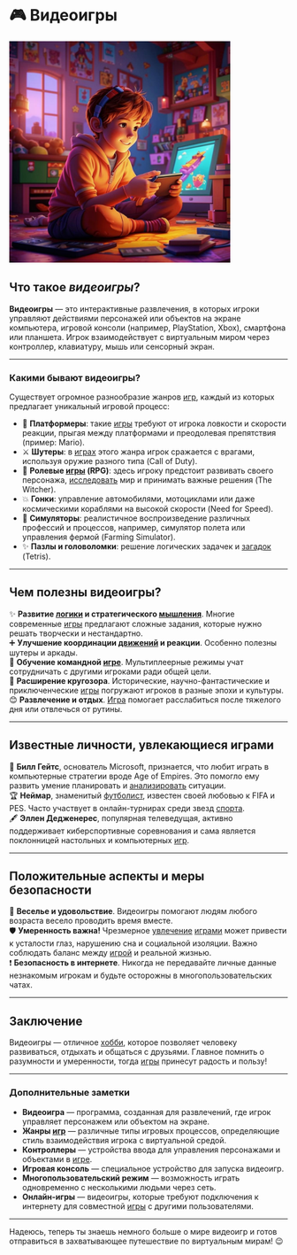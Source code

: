 # **🎮 Видеоигры**

<img src="../../../../WORK/entertainment/hobbies/джэпэги/видеоигры.jpeg" width="400" height="400" />

## Что такое *видеоигры*?

**Видеоигры** — это интерактивные развлечения, в которых игроки управляют действиями персонажей или объектов на экране компьютера, игровой консоли (например, PlayStation, Xbox), смартфона или планшета. Игрок взаимодействует с виртуальным миром через контроллер, клавиатуру, мышь или сенсорный экран.

---

### Какими бывают видеоигры?

Существует огромное разнообразие жанров [игр](настольные_игры.md), каждый из которых предлагает уникальный игровой процесс:

- 🏰 **Платформеры**: такие [игры](настольные_игры.md) требуют от игрока ловкости и скорости реакции, прыгая между платформами и преодолевая препятствия (пример: Mario).
- ⚔️ **Шутеры**: в [играх](настольные_игры.md) этого жанра игрок сражается с врагами, используя оружие разного типа (Call of Duty).
- 🌟 **Ролевые [игры](настольные_игры.md) (RPG)**: здесь игроку предстоит развивать своего персонажа, [исследовать](интеллектуальные.md) мир и принимать важные решения (The Witcher).
- 💥 **Гонки**: управление автомобилями, мотоциклами или даже космическими кораблями на высокой скорости (Need for Speed).
- 🧹 **Симуляторы**: реалистичное воспроизведение различных профессий и процессов, например, симулятор полета или управления фермой (Farming Simulator).
- ✨ **Пазлы и головоломки**: решение логических задачек и [загадок](интеллектуальны.md) (Tetris).

---

## Чем полезны видеоигры?

✨ **Развитие [логики](интеллектуальные.md) и стратегического [мышления](интеллектуальные.md)**. Многие современные [игры](настольные_игры.md) предлагают сложные задания, которые нужно решать творчески и нестандартно.  
➕ **Улучшение координации [движений](активные.md) и реакции**. Особенно полезны шутеры и аркады.  
🤝 **Обучение командной [игре](настольные_игры.md)**. Мультиплеерные режимы учат сотрудничать с другими игроками ради общей цели.  
🦾 **Расширение кругозора**. Исторические, научно-фантастические и приключенческие [игры](настольные_игры.md) погружают игроков в разные эпохи и культуры.  
😊 **Развлечение и отдых**. [Игра](настольные_игры.md) помогает расслабиться после тяжелого дня или отвлечься от рутины.  

---

## Известные личности, увлекающиеся играми

👑 **Билл Гейтс**, основатель Microsoft, признается, что любит играть в компьютерные стратегии вроде Age of Empires. Это помогло ему развить умение планировать и [анализировать](интеллектуальные.md) ситуации.  
🏆 **Неймар**, знаменитый [футболист](спорт.md), известен своей любовью к FIFA и PES. Часто участвует в онлайн-турнирах среди звезд [спорта](спорт.md).  
🖋️ **Эллен Дедженерес**, популярная телеведущая, активно поддерживает киберспортивные соревнования и сама является поклонницей настольных и компьютерных [игр](настольные_игры.md).  

---

## Положительные аспекты и меры безопасности

🥳 **Веселье и удовольствие**. Видеоигры помогают людям любого возраста весело проводить время вместе.  
🛡️ **Умеренность важна!** Чрезмерное [увлечение](хобби.md) [играми](настольные_игры.md) может привести к усталости глаз, нарушению сна и социальной изоляции. Важно соблюдать баланс между [игрой](настольные_игры.md) и реальной жизнью.  
❗ **Безопасность в интернете**. Никогда не передавайте личные данные незнакомым игрокам и будьте осторожны в многопользовательских чатах.  

---

## Заключение

Видеоигры — отличное [хобби](хобби.md), которое позволяет человеку развиваться, отдыхать и общаться с друзьями. Главное помнить о разумности и умеренности, тогда [игры](настольные_игры.md) принесут радость и пользу!

---

### Дополнительные заметки

- **Видеоигра** — программа, созданная для развлечений, где игрок управляет персонажем или объектом на экране.
- **Жанры [игр](настольные_игры.md)** — различные типы игровых процессов, определяющие стиль взаимодействия игрока с виртуальной средой.
- **Контроллеры** — устройства ввода для управления персонажами и объектами в [игре](настольные_игры.md).
- **Игровая консоль** — специальное устройство для запуска видеоигр.
- **Многопользовательский режим** — возможность играть одновременно с несколькими людьми через сеть.
- **Онлайн-игры** — видеоигры, которые требуют подключения к интернету для совместной [игры](настольные_игры.md) с другими пользователями.

---

Надеюсь, теперь ты знаешь немного больше о мире видеоигр и готов отправиться в захватывающее путешествие по виртуальным мирам! 😉
